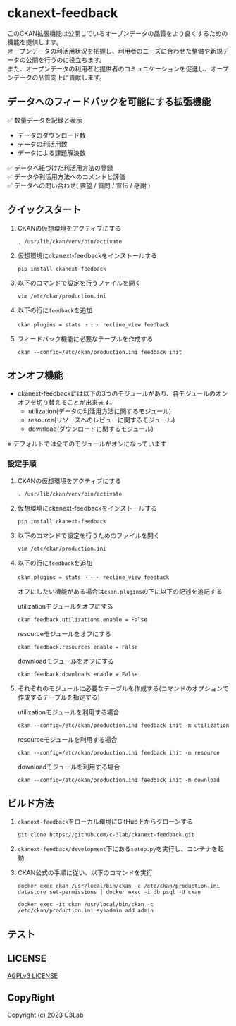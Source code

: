 # ckanext-feedback

このCKAN拡張機能は公開しているオープンデータの品質をより良くするための機能を提供します。  
オープンデータの利活用状況を把握し、利用者のニーズに合わせた整備や新規データの公開を行うのに役立ちます。  
また、オープンデータの利用者と提供者のコミュニケーションを促進し、オープンデータの品質向上に貢献します。

## データへのフィードバックを可能にする拡張機能

✅ 数量データを記録と表示  
* データのダウンロード数
* データの利活用数
* データによる課題解決数  

✅ データへ紐づけた利活用方法の登録  
✅ データや利活用方法へのコメントと評価  
✅ データへの問い合わせ( 要望 / 質問 / 宣伝 / 感謝 )  

## クイックスタート

1. CKANの仮想環境をアクティブにする
   ```
   . /usr/lib/ckan/venv/bin/activate
   ```

2. 仮想環境にckanext-feedbackをインストールする
   ```
   pip install ckanext-feedback
   ```

3. 以下のコマンドで設定を行うファイルを開く  
   ```
   vim /etc/ckan/production.ini
   ``` 
   
4. 以下の行に`feedback`を追加
   ```
   ckan.plugins = stats ・・・ recline_view feedback
   ```

5. フィードバック機能に必要なテーブルを作成する  
   ```
   ckan --config=/etc/ckan/production.ini feedback init
   ```

## オンオフ機能

* ckanext-feedbackには以下の3つのモジュールがあり、各モジュールのオンオフを切り替えることが出来ます。
  * utilization(データの利活用方法に関するモジュール)
  * resource(リソースへのレビューに関するモジュール)
  * download(ダウンロードに関するモジュール)  

※ デフォルトでは全てのモジュールがオンになっています

### 設定手順

1. CKANの仮想環境をアクティブにする
   ```
   . /usr/lib/ckan/venv/bin/activate
   ```

2. 仮想環境にckanext-feedbackをインストールする
   ```
   pip install ckanext-feedback
   ```

3. 以下のコマンドで設定を行うためのファイルを開く  
   ```
   vim /etc/ckan/production.ini
   ```

4. 以下の行に`feedback`を追加
   ```
   ckan.plugins = stats ・・・ recline_view feedback
   ```

   オフにしたい機能がある場合は`ckan.plugins`の下に以下の記述を追記する

    utilizationモジュールをオフにする  
    ```
    ckan.feedback.utilizations.enable = False
    ```

    resourceモジュールをオフにする  
    ```
    ckan.feedback.resources.enable = False
    ```

    downloadモジュールをオフにする  
    ```
    ckan.feedback.downloads.enable = False
    ```

5. それぞれのモジュールに必要なテーブルを作成する(コマンドのオプションで作成するテーブルを指定する)

    utilizationモジュールを利用する場合
    ```
    ckan --config=/etc/ckan/production.ini feedback init -m utilization
    ```

    resourceモジュールを利用する場合
    ```
    ckan --config=/etc/ckan/production.ini feedback init -m resource
    ```

    downloadモジュールを利用する場合
    ```
    ckan --config=/etc/ckan/production.ini feedback init -m download
    ```

## ビルド方法

1. `ckanext-feedback`をローカル環境にGitHub上からクローンする
    ```
    git clone https://github.com/c-3lab/ckanext-feedback.git
    ```

2. `ckanext-feedback/development`下にある`setup.py`を実行し、コンテナを起動

3. CKAN公式の手順に従い、以下のコマンドを実行
    ```
    docker exec ckan /usr/local/bin/ckan -c /etc/ckan/production.ini datastore set-permissions | docker exec -i db psql -U ckan
    ```
    ```
    docker exec -it ckan /usr/local/bin/ckan -c /etc/ckan/production.ini sysadmin add admin
    ```

## テスト

## LICENSE

[AGPLv3 LICENSE](https://github.com/c-3lab/ckanext-feedback/blob/feature/documentation-README/LICENSE)

## CopyRight

Copyright (c) 2023 C3Lab